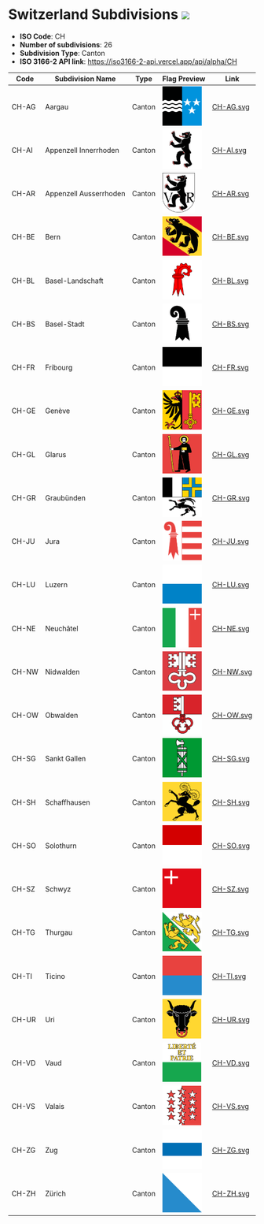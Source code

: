 # Switzerland Subdivisions ![](https://flagcdn.com/h40/ch.png)

- **ISO Code**: CH
- **Number of subdivisions**: 26
- **Subdivision Type**: Canton
- **ISO 3166-2 API link**: https://iso3166-2-api.vercel.app/api/alpha/CH

| Code  | Subdivision Name         | Type | Flag Preview | Link |
|-------|--------------------------|--------------| -------------- |----------|
| CH-AG | Aargau | Canton | <img src='https://raw.githubusercontent.com/amckenna41/iso3166-flags/main/iso3166-2-flags/CH/CH-AG.svg' height='80'> | [CH-AG.svg](https://raw.githubusercontent.com/amckenna41/iso3166-flags/main/iso3166-2-flags/CH/CH-AG.svg) |
| CH-AI | Appenzell Innerrhoden | Canton | <img src='https://raw.githubusercontent.com/amckenna41/iso3166-flags/main/iso3166-2-flags/CH/CH-AI.svg' height='80'> | [CH-AI.svg](https://raw.githubusercontent.com/amckenna41/iso3166-flags/main/iso3166-2-flags/CH/CH-AI.svg) |
| CH-AR | Appenzell Ausserrhoden | Canton | <img src='https://raw.githubusercontent.com/amckenna41/iso3166-flags/main/iso3166-2-flags/CH/CH-AR.svg' height='80'> | [CH-AR.svg](https://raw.githubusercontent.com/amckenna41/iso3166-flags/main/iso3166-2-flags/CH/CH-AR.svg) |
| CH-BE | Bern | Canton | <img src='https://raw.githubusercontent.com/amckenna41/iso3166-flags/main/iso3166-2-flags/CH/CH-BE.svg' height='80'> | [CH-BE.svg](https://raw.githubusercontent.com/amckenna41/iso3166-flags/main/iso3166-2-flags/CH/CH-BE.svg) |
| CH-BL | Basel-Landschaft | Canton | <img src='https://raw.githubusercontent.com/amckenna41/iso3166-flags/main/iso3166-2-flags/CH/CH-BL.svg' height='80'> | [CH-BL.svg](https://raw.githubusercontent.com/amckenna41/iso3166-flags/main/iso3166-2-flags/CH/CH-BL.svg) |
| CH-BS | Basel-Stadt | Canton | <img src='https://raw.githubusercontent.com/amckenna41/iso3166-flags/main/iso3166-2-flags/CH/CH-BS.svg' height='80'> | [CH-BS.svg](https://raw.githubusercontent.com/amckenna41/iso3166-flags/main/iso3166-2-flags/CH/CH-BS.svg) |
| CH-FR | Fribourg | Canton | <img src='https://raw.githubusercontent.com/amckenna41/iso3166-flags/main/iso3166-2-flags/CH/CH-FR.svg' height='80'> | [CH-FR.svg](https://raw.githubusercontent.com/amckenna41/iso3166-flags/main/iso3166-2-flags/CH/CH-FR.svg) |
| CH-GE | Genève | Canton | <img src='https://raw.githubusercontent.com/amckenna41/iso3166-flags/main/iso3166-2-flags/CH/CH-GE.svg' height='80'> | [CH-GE.svg](https://raw.githubusercontent.com/amckenna41/iso3166-flags/main/iso3166-2-flags/CH/CH-GE.svg) |
| CH-GL | Glarus | Canton | <img src='https://raw.githubusercontent.com/amckenna41/iso3166-flags/main/iso3166-2-flags/CH/CH-GL.svg' height='80'> | [CH-GL.svg](https://raw.githubusercontent.com/amckenna41/iso3166-flags/main/iso3166-2-flags/CH/CH-GL.svg) |
| CH-GR | Graubünden | Canton | <img src='https://raw.githubusercontent.com/amckenna41/iso3166-flags/main/iso3166-2-flags/CH/CH-GR.svg' height='80'> | [CH-GR.svg](https://raw.githubusercontent.com/amckenna41/iso3166-flags/main/iso3166-2-flags/CH/CH-GR.svg) |
| CH-JU | Jura | Canton | <img src='https://raw.githubusercontent.com/amckenna41/iso3166-flags/main/iso3166-2-flags/CH/CH-JU.svg' height='80'> | [CH-JU.svg](https://raw.githubusercontent.com/amckenna41/iso3166-flags/main/iso3166-2-flags/CH/CH-JU.svg) |
| CH-LU | Luzern | Canton | <img src='https://raw.githubusercontent.com/amckenna41/iso3166-flags/main/iso3166-2-flags/CH/CH-LU.svg' height='80'> | [CH-LU.svg](https://raw.githubusercontent.com/amckenna41/iso3166-flags/main/iso3166-2-flags/CH/CH-LU.svg) |
| CH-NE | Neuchâtel | Canton | <img src='https://raw.githubusercontent.com/amckenna41/iso3166-flags/main/iso3166-2-flags/CH/CH-NE.svg' height='80'> | [CH-NE.svg](https://raw.githubusercontent.com/amckenna41/iso3166-flags/main/iso3166-2-flags/CH/CH-NE.svg) |
| CH-NW | Nidwalden | Canton | <img src='https://raw.githubusercontent.com/amckenna41/iso3166-flags/main/iso3166-2-flags/CH/CH-NW.svg' height='80'> | [CH-NW.svg](https://raw.githubusercontent.com/amckenna41/iso3166-flags/main/iso3166-2-flags/CH/CH-NW.svg) |
| CH-OW | Obwalden | Canton | <img src='https://raw.githubusercontent.com/amckenna41/iso3166-flags/main/iso3166-2-flags/CH/CH-OW.svg' height='80'> | [CH-OW.svg](https://raw.githubusercontent.com/amckenna41/iso3166-flags/main/iso3166-2-flags/CH/CH-OW.svg) |
| CH-SG | Sankt Gallen | Canton | <img src='https://raw.githubusercontent.com/amckenna41/iso3166-flags/main/iso3166-2-flags/CH/CH-SG.svg' height='80'> | [CH-SG.svg](https://raw.githubusercontent.com/amckenna41/iso3166-flags/main/iso3166-2-flags/CH/CH-SG.svg) |
| CH-SH | Schaffhausen | Canton | <img src='https://raw.githubusercontent.com/amckenna41/iso3166-flags/main/iso3166-2-flags/CH/CH-SH.svg' height='80'> | [CH-SH.svg](https://raw.githubusercontent.com/amckenna41/iso3166-flags/main/iso3166-2-flags/CH/CH-SH.svg) |
| CH-SO | Solothurn | Canton | <img src='https://raw.githubusercontent.com/amckenna41/iso3166-flags/main/iso3166-2-flags/CH/CH-SO.svg' height='80'> | [CH-SO.svg](https://raw.githubusercontent.com/amckenna41/iso3166-flags/main/iso3166-2-flags/CH/CH-SO.svg) |
| CH-SZ | Schwyz | Canton | <img src='https://raw.githubusercontent.com/amckenna41/iso3166-flags/main/iso3166-2-flags/CH/CH-SZ.svg' height='80'> | [CH-SZ.svg](https://raw.githubusercontent.com/amckenna41/iso3166-flags/main/iso3166-2-flags/CH/CH-SZ.svg) |
| CH-TG | Thurgau | Canton | <img src='https://raw.githubusercontent.com/amckenna41/iso3166-flags/main/iso3166-2-flags/CH/CH-TG.svg' height='80'> | [CH-TG.svg](https://raw.githubusercontent.com/amckenna41/iso3166-flags/main/iso3166-2-flags/CH/CH-TG.svg) |
| CH-TI | Ticino | Canton | <img src='https://raw.githubusercontent.com/amckenna41/iso3166-flags/main/iso3166-2-flags/CH/CH-TI.svg' height='80'> | [CH-TI.svg](https://raw.githubusercontent.com/amckenna41/iso3166-flags/main/iso3166-2-flags/CH/CH-TI.svg) |
| CH-UR | Uri | Canton | <img src='https://raw.githubusercontent.com/amckenna41/iso3166-flags/main/iso3166-2-flags/CH/CH-UR.svg' height='80'> | [CH-UR.svg](https://raw.githubusercontent.com/amckenna41/iso3166-flags/main/iso3166-2-flags/CH/CH-UR.svg) |
| CH-VD | Vaud | Canton | <img src='https://raw.githubusercontent.com/amckenna41/iso3166-flags/main/iso3166-2-flags/CH/CH-VD.svg' height='80'> | [CH-VD.svg](https://raw.githubusercontent.com/amckenna41/iso3166-flags/main/iso3166-2-flags/CH/CH-VD.svg) |
| CH-VS | Valais | Canton | <img src='https://raw.githubusercontent.com/amckenna41/iso3166-flags/main/iso3166-2-flags/CH/CH-VS.svg' height='80'> | [CH-VS.svg](https://raw.githubusercontent.com/amckenna41/iso3166-flags/main/iso3166-2-flags/CH/CH-VS.svg) |
| CH-ZG | Zug | Canton | <img src='https://raw.githubusercontent.com/amckenna41/iso3166-flags/main/iso3166-2-flags/CH/CH-ZG.svg' height='80'> | [CH-ZG.svg](https://raw.githubusercontent.com/amckenna41/iso3166-flags/main/iso3166-2-flags/CH/CH-ZG.svg) |
| CH-ZH | Zürich | Canton | <img src='https://raw.githubusercontent.com/amckenna41/iso3166-flags/main/iso3166-2-flags/CH/CH-ZH.svg' height='80'> | [CH-ZH.svg](https://raw.githubusercontent.com/amckenna41/iso3166-flags/main/iso3166-2-flags/CH/CH-ZH.svg) |
